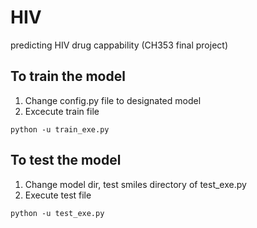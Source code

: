 # HIV
predicting HIV drug cappability (CH353 final project)

## To train the model
1. Change config.py file to designated model
2. Excecute train file
```
python -u train_exe.py
```

## To test the model
1. Change model dir, test smiles directory of test_exe.py
2. Execute test file
```
python -u test_exe.py
```
